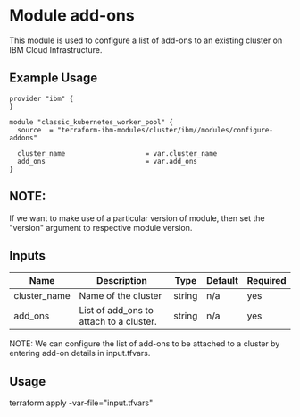 # Module add-ons

This module is used to configure a list of add-ons to an existing cluster on IBM Cloud Infrastructure.

## Example Usage
```
provider "ibm" {
}

module "classic_kubernetes_worker_pool" {
  source  = "terraform-ibm-modules/cluster/ibm//modules/configure-addons"

  cluster_name                    = var.cluster_name
  add_ons                         = var.add_ons
}
```
## NOTE: 

If we want to make use of a particular version of module, then set the "version" argument to respective module version.

<!-- BEGINNING OF PRE-COMMIT-TERRAFORM DOCS HOOK -->
## Inputs

| Name                              | Description                                           | Type   | Default | Required |
|-----------------------------------|-------------------------------------------------------|--------|---------|----------|
| cluster\_name                     | Name of the cluster                                   | string | n/a     | yes      |
| add\_ons                          | List of add_ons to attach to a cluster.               | string | n/a     | yes      |

<!-- END OF PRE-COMMIT-TERRAFORM DOCS HOOK -->

NOTE: We can configure the list of add-ons to be attached to a cluster by entering add-on details in input.tfvars.

## Usage

terraform apply -var-file="input.tfvars"

